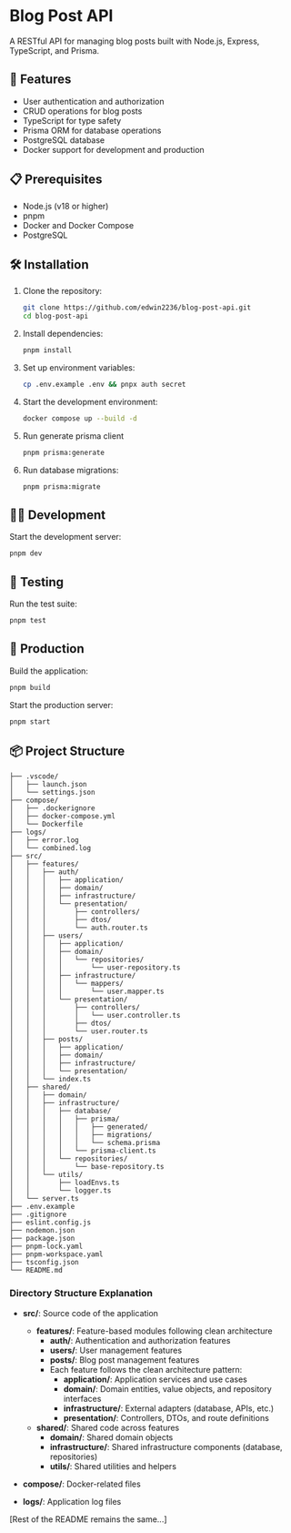 # Blog Post API

A RESTful API for managing blog posts built with Node.js, Express, TypeScript, and Prisma.

## 🚀 Features

- User authentication and authorization
- CRUD operations for blog posts
- TypeScript for type safety
- Prisma ORM for database operations
- PostgreSQL database
- Docker support for development and production

## 📋 Prerequisites

- Node.js (v18 or higher)
- pnpm
- Docker and Docker Compose
- PostgreSQL

## 🛠️ Installation

1. Clone the repository:

    ```bash
    git clone https://github.com/edwin2236/blog-post-api.git
    cd blog-post-api
    ```

2. Install dependencies:

    ```bash
    pnpm install
    ```

3. Set up environment variables:

    ```bash
    cp .env.example .env && pnpx auth secret
    ```

4. Start the development environment:

    ```bash
    docker compose up --build -d
    ```

5. Run generate prisma client

    ```bash
    pnpm prisma:generate
    ```

6. Run database migrations:

    ```bash
    pnpm prisma:migrate
    ```

## 🏃‍♂️ Development

Start the development server:

```bash
pnpm dev
```

## 🧪 Testing

Run the test suite:

```bash
pnpm test
```

## 🚀 Production

Build the application:

```bash
pnpm build
```

Start the production server:

```bash
pnpm start
```

## 📦 Project Structure

```text
├── .vscode/
│   ├── launch.json
│   └── settings.json
├── compose/
│   ├── .dockerignore
│   ├── docker-compose.yml
│   └── Dockerfile
├── logs/
│   ├── error.log
│   └── combined.log
├── src/
│   ├── features/
│   │   ├── auth/
│   │   │   ├── application/
│   │   │   ├── domain/
│   │   │   ├── infrastructure/
│   │   │   └── presentation/
│   │   │       ├── controllers/
│   │   │       ├── dtos/
│   │   │       └── auth.router.ts
│   │   ├── users/
│   │   │   ├── application/
│   │   │   ├── domain/
│   │   │   │   └── repositories/
│   │   │   │       └── user-repository.ts
│   │   │   ├── infrastructure/
│   │   │   │   └── mappers/
│   │   │   │       └── user.mapper.ts
│   │   │   └── presentation/
│   │   │       ├── controllers/
│   │   │       │   └── user.controller.ts
│   │   │       ├── dtos/
│   │   │       └── user.router.ts
│   │   ├── posts/
│   │   │   ├── application/
│   │   │   ├── domain/
│   │   │   ├── infrastructure/
│   │   │   └── presentation/
│   │   └── index.ts
│   ├── shared/
│   │   ├── domain/
│   │   ├── infrastructure/
│   │   │   ├── database/
│   │   │   │   ├── prisma/
│   │   │   │   │   ├── generated/
│   │   │   │   │   ├── migrations/
│   │   │   │   │   └── schema.prisma
│   │   │   │   └── prisma-client.ts
│   │   │   └── repositories/
│   │   │       └── base-repository.ts
│   │   └── utils/
│   │       ├── loadEnvs.ts
│   │       └── logger.ts
│   └── server.ts
├── .env.example
├── .gitignore
├── eslint.config.js
├── nodemon.json
├── package.json
├── pnpm-lock.yaml
├── pnpm-workspace.yaml
├── tsconfig.json
└── README.md
```

### Directory Structure Explanation

- **src/**: Source code of the application
  - **features/**: Feature-based modules following clean architecture
    - **auth/**: Authentication and authorization features
    - **users/**: User management features
    - **posts/**: Blog post management features
    - Each feature follows the clean architecture pattern:
      - **application/**: Application services and use cases
      - **domain/**: Domain entities, value objects, and repository interfaces
      - **infrastructure/**: External adapters (database, APIs, etc.)
      - **presentation/**: Controllers, DTOs, and route definitions
  - **shared/**: Shared code across features
    - **domain/**: Shared domain objects
    - **infrastructure/**: Shared infrastructure components (database, repositories)
    - **utils/**: Shared utilities and helpers

- **compose/**: Docker-related files
- **logs/**: Application log files

[Rest of the README remains the same...]
